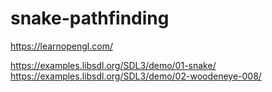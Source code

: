 # snake-pathfinding

https://learnopengl.com/

https://examples.libsdl.org/SDL3/demo/01-snake/
https://examples.libsdl.org/SDL3/demo/02-woodeneye-008/